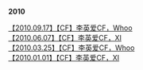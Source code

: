 **2010**        

[【2010.09.17】【CF】李英爱CF，Whoo](https://weibo.com/6493535909/If9kvFITI)                  
[【2010.06.07】【CF】李英爱CF，XI](https://weibo.com/6493535909/IeQqPjBIK)                       
[【2010.03.25】【CF】李英爱CF，Whoo](https://weibo.com/6493535909/Iexalm40U)               
[【2010.01.01】【CF】李英爱CF，XI](https://weibo.com/6493535909/IeeKkask0)                                    
